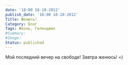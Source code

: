 ```yaml
---
date: '18:00 18-10-2012'
publish_date: '18:00 18-10-2012'
Title: Женюсь!
Category: Блог
Tags: Жизнь, Геленджик
#Summary:
#Image:
Status: published
---
```


Мой последний вечер на свободе! Завтра женюсь! =)
